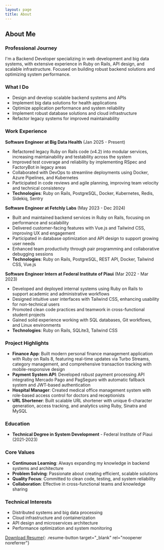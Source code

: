 ```yaml
---
layout: page
title: About
---
```


## About Me

### Professional Journey
I'm a Backend Developer specializing in web development and big data systems, with extensive experience in Ruby on Rails, API design, and scalable infrastructure. Focused on building robust backend solutions and optimizing system performance.

### What I Do
- Design and develop scalable backend systems and APIs
- Implement big data solutions for health applications
- Optimize application performance and system reliability
- Implement robust database solutions and cloud infrastructure
- Refactor legacy systems for improved maintainability

### Work Experience

**Software Engineer at Big Data Health** (Jan 2025 - Present)
- Refactored legacy Ruby on Rails code (v4.2) into modular services, increasing maintainability and testability across the system
- Improved test coverage and reliability by implementing RSpec and FactoryBot in legacy areas
- Collaborated with DevOps to streamline deployments using Docker, Azure Pipelines, and Kubernetes
- Participated in code reviews and agile planning, improving team velocity and technical consistency
- **Technologies**: Ruby on Rails, PostgreSQL, Docker, Kubernetes, Redis, Sidekiq, Sentry

**Software Engineer at Fetchly Labs** (May 2023 - Dec 2024)
- Built and maintained backend services in Ruby on Rails, focusing on performance and scalability
- Delivered customer-facing features with Vue.js and Tailwind CSS, improving UX and engagement
- Participated in database optimization and API design to support growing user needs
- Enhanced team productivity through pair programming and collaborative debugging sessions
- **Technologies**: Ruby on Rails, PostgreSQL, REST API, Docker, Tailwind CSS, Vue.js

**Software Engineer Intern at Federal Institute of Piaui** (Mar 2022 - Mar 2023)
- Developed and deployed internal systems using Ruby on Rails to support academic and administrative workflows
- Designed intuitive user interfaces with Tailwind CSS, enhancing usability for non-technical users
- Promoted clean code practices and teamwork in cross-functional student projects
- Gained solid experience working with SQL databases, Git workflows, and Linux environments
- **Technologies**: Ruby on Rails, SQLite3, Tailwind CSS

### Project Highlights

- **Finance App**: Built modern personal finance management application with Ruby on Rails 8, featuring real-time updates via Turbo Streams, category management, and comprehensive transaction tracking with mobile-responsive design
- **Payment System API**: Developed robust payment processing API integrating Mercado Pago and PagSeguro with automatic fallback system and JWT-based authentication
- **Hospital Manager**: Created medical office management system with role-based access control for doctors and receptionists
- **URL Shortener**: Built scalable URL shortener with unique 6-character generation, access tracking, and analytics using Ruby, Sinatra and MySQL

### Education
- **Technical Degree in System Development** - Federal Institute of Piaui (2021-2023)

### Core Values
- **Continuous Learning**: Always expanding my knowledge in backend systems and architecture
- **Problem Solving**: Passionate about creating efficient, scalable solutions
- **Quality Focus**: Committed to clean code, testing, and system reliability
- **Collaboration**: Effective in cross-functional teams and knowledge sharing

### Technical Interests
- Distributed systems and big data processing
- Cloud infrastructure and containerization
- API design and microservices architecture
- Performance optimization and system monitoring

[Download Resume](https://drive.google.com/file/d/1avgcals3b-5rPNppphpdwbU0bvvJYoPb/view?usp=sharing){: .resume-button target="_blank" rel="noopener noreferrer"}
